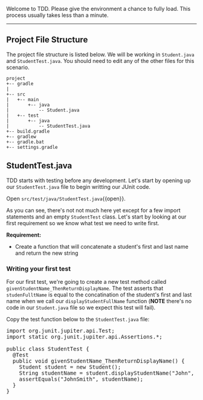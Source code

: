 Welcome to TDD. Please give the environment a chance to fully load. This process usually takes less than a minute.

---
## Project File Structure

The project file structure is listed below. We will be working in `Student.java` and `StudentTest.java`. You should need to edit any of the other files for this scenario.

```
project
+-- gradle
|
+-- src
|   +-- main
|       +-- java
|           -- Student.java
|   +-- test
|       +-- java
|           -- StudentTest.java
+-- build.gradle
+-- gradlew
+-- gradle.bat
+-- settings.gradle
```

## StudentTest.java
TDD starts with testing before any development. Let's start by opening up our `StudentTest.java` file to begin writting our JUnit code.

Open `src/test/java/StudentTest.java`{{open}}.

As you can see, there's not not much here yet except for a few import statements and an empty `StudentTest` class. Let's start by looking at our first requirement so we know what test we need to write first.

**Requirement:**
- Create a function that will concatenate a student's first and last name and return the new string

### Writing your first test

For our first test, we're going to create a new test method called `givenStudentName_ThenReturnDisplayName`. The test asserts that `studenFulltName` is equal to the concatination of the student's first and last name when we call our `displayStudentFullName` function (**NOTE** there's no code in our `Student.java` file so we expect this test will fail).

Copy the test function below to the `StudentTest.java` file:

<pre class="file" data-filename="src/test/java/StudentTest.java" data-target="replace">
import org.junit.jupiter.api.Test;
import static org.junit.jupiter.api.Assertions.*;

public class StudentTest {
  @Test
  public void givenStudentName_ThenReturnDisplayName() {
    Student student = new Student();
    String studentName = student.displayStudentName("John", "Smith");
    assertEquals("JohnSmith", studentName);
  }
}
</pre>
